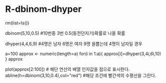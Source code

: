 # R-dbinom-dhyper

rm(list=ls())

dbinom(5,10,0.5) #10번중 3번 0.5(동전던지기)확률로 나올 확률

dhyper(4,4,6,9) #4명은 남자 6명은 여자 9명 을뽑는데 4명이 남자일 경우


a=100
approx <- numeric(length=a)
for(i in 1:a){
  approx[i]=dhyper(3,4*i,6*i,10)
}
approx

plot(approx[2:100]) # 해단 연산의 배열 인자값을 점으로 표시한다.
abline(h=dbinom(3,10,0.4),col="red")  #해당 조건에 빨간색의 수평선을 그린다.
